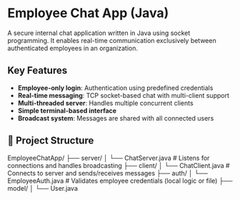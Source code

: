 # Employee Chat App (Java)

A secure internal chat application written in Java using socket programming. It enables real-time communication exclusively between authenticated employees in an organization.

##  Key Features

- **Employee-only login**: Authentication using predefined credentials
- **Real-time messaging**: TCP socket-based chat with multi-client support
- **Multi-threaded server**: Handles multiple concurrent clients
- **Simple terminal-based interface**
- **Broadcast system**: Messages are shared with all connected users

## 📁 Project Structure

EmployeeChatApp/ ├── server/ │ 
└── ChatServer.java # Listens for connections and handles broadcasting 
├── client/ │ └── ChatClient.java # Connects to server and sends/receives messages
├── auth/ │ └── EmployeeAuth.java # Validates employee credentials (local logic or file)
├── model/ │ └── User.java 

